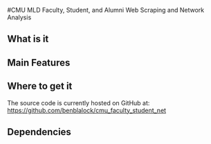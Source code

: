 #CMU MLD Faculty, Student, and Alumni Web Scraping and Network Analysis 

## What is it


## Main Features

    
## Where to get it
The source code is currently hosted on GitHub at:
https://github.com/benblalock/cmu_faculty_student_net

## Dependencies



